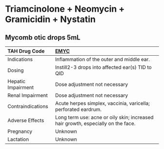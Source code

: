 # Triamcinolone + Neomycin + Gramicidin + Nystatin

## Mycomb otic drops 5mL

| TAH Drug Code      | [**EMYC**](https://www.tahsda.org.tw/drugs/hissearch.php?drug_code=EMYC)         |
|:-------------------|:---------------------------------------------------------------------------------|
| Indications        | Inflammation of the outer and middle ear.                                        |
| Dosing             | Instill2-3 drops into affected ear(s) TID to QID                                 |
| Hepatic Impairment | Dose adjustment not necessary                                                    |
| Renal Impairment   | Dose adjustment not necessary                                                    |
| Contraindications  | Acute herpes simplex, vaccinia, varicella; perforated eardrum.                   |
| Adverse Effects    | Long term use: acne or oily skin; increased hair growth, especially on the face. |
| Pregnancy          | Unknown                                                                          |
| Lactation          | Unknown                                                                          |

